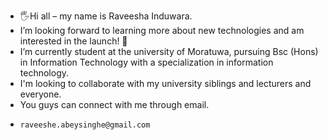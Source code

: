 - 🖐Hi all – my name is Raveesha Induwara.
- I’m looking forward to learning more about new technologies and am interested in the launch! 🚀
- I’m currently student at the university of Moratuwa, pursuing Bsc (Hons) in Information Technology with a specialization in information technology.
- I'm looking to collaborate with my university siblings and lecturers and everyone.
- You guys can connect with me through email.
-     raveeshe.abeysinghe@gmail.com

<!---
Raveesha-Induwara/Raveesha-Induwara is a ✨ special ✨ repository because its `README.md` (this file) appears on your GitHub profile.
You can click the Preview link to take a look at your changes.
--->
